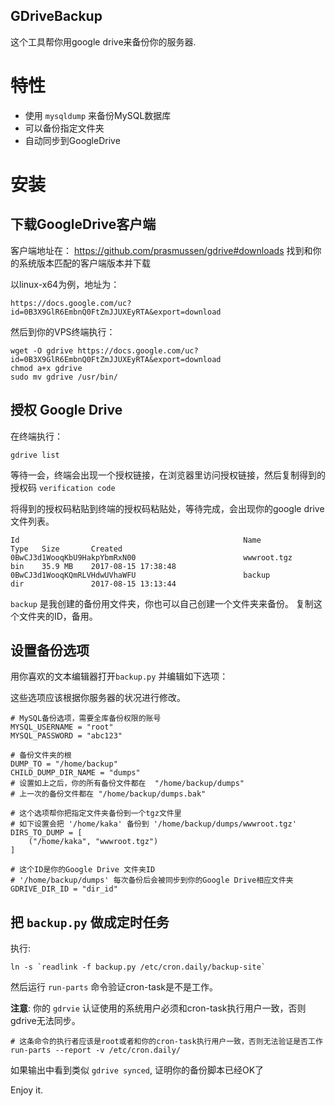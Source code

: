 GDriveBackup
----------------

这个工具帮你用google drive来备份你的服务器.

# 特性
+ 使用 `mysqldump` 来备份MySQL数据库
+ 可以备份指定文件夹
+ 自动同步到GoogleDrive

# 安装
## 下载GoogleDrive客户端

客户端地址在： https://github.com/prasmussen/gdrive#downloads 
找到和你的系统版本匹配的客户端版本并下载

以linux-x64为例，地址为：

`https://docs.google.com/uc?id=0B3X9GlR6EmbnQ0FtZmJJUXEyRTA&export=download`

然后到你的VPS终端执行：

```
wget -O gdrive https://docs.google.com/uc?id=0B3X9GlR6EmbnQ0FtZmJJUXEyRTA&export=download
chmod a+x gdrive
sudo mv gdrive /usr/bin/
```


## 授权 Google Drive
在终端执行：

```
gdrive list
```

等待一会，终端会出现一个授权链接，在浏览器里访问授权链接，然后复制得到的授权码 `verification code`


将得到的授权码粘贴到终端的授权码粘贴处，等待完成，会出现你的google drive文件列表。


```
Id                                                  Name                              Type   Size       Created
0BwCJ3d1WooqKbU9HakpYbmRxN00                        wwwroot.tgz                       bin    35.9 MB    2017-08-15 17:38:48
0BwCJ3d1WooqKQmRLVHdwUVhaWFU                        backup                            dir               2017-08-15 13:13:44
```

`backup` 是我创建的备份用文件夹，你也可以自己创建一个文件夹来备份。
复制这个文件夹的ID，备用。

## 设置备份选项

用你喜欢的文本编辑器打开`backup.py` 并编辑如下选项：

这些选项应该根据你服务器的状况进行修改。

```
# MySQL备份选项，需要全库备份权限的账号
MYSQL_USERNAME = "root"
MYSQL_PASSWORD = "abc123"

# 备份文件夹的根
DUMP_TO = "/home/backup"    
CHILD_DUMP_DIR_NAME = "dumps"    
# 设置如上之后，你的所有备份文件都在  "/home/backup/dumps"
# 上一次的备份文件都在 "/home/backup/dumps.bak"

# 这个选项帮你把指定文件夹备份到一个tgz文件里
# 如下设置会把 '/home/kaka' 备份到 '/home/backup/dumps/wwwroot.tgz'
DIRS_TO_DUMP = [
    ("/home/kaka", "wwwroot.tgz")
]

# 这个ID是你的Google Drive 文件夹ID
# '/home/backup/dumps' 每次备份后会被同步到你的Google Drive相应文件夹
GDRIVE_DIR_ID = "dir_id"
```

## 把 `backup.py` 做成定时任务

执行:
```
ln -s `readlink -f backup.py /etc/cron.daily/backup-site`
```

然后运行 `run-parts` 命令验证cron-task是不是工作。

**注意**: 你的 `gdrvie` 认证使用的系统用户必须和cron-task执行用户一致，否则gdrive无法同步。

```
# 这条命令的执行者应该是root或者和你的cron-task执行用户一致，否则无法验证是否工作
run-parts --report -v /etc/cron.daily/
```

如果输出中看到类似 `gdrive synced`, 证明你的备份脚本已经OK了

Enjoy it.
